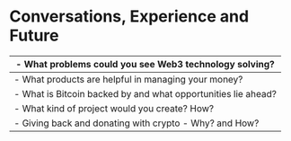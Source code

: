 # Conversations, Experience and Future

| - What problems could you see Web3 technology solving?        |
| ------------------------------------------------------------- |
| - What products are helpful in managing your money?           |
| - What is Bitcoin backed by and what opportunities lie ahead? |
| - What kind of project would you create? How?                 |
| - Giving back and donating with crypto - Why? and How?        |
